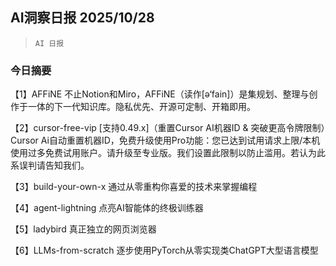 ## AI洞察日报 2025/10/28

>  `AI 日报` 

### 今日摘要

【1】AFFiNE
不止Notion和Miro，AFFiNE（读作[ə‘fain]）是集规划、整理与创作于一体的下一代知识库。隐私优先、开源可定制、开箱即用。

【2】cursor-free-vip
[支持0.49.x]（重置Cursor AI机器ID & 突破更高令牌限制）Cursor Ai自动重置机器ID，免费升级使用Pro功能：您已达到试用请求上限/本机使用过多免费试用账户。请升级至专业版。我们设置此限制以防止滥用。若认为此系误判请告知我们。

【3】build-your-own-x
通过从零重构你喜爱的技术来掌握编程

【4】agent-lightning
点亮AI智能体的终极训练器

【5】ladybird
真正独立的网页浏览器

【6】LLMs-from-scratch
逐步使用PyTorch从零实现类ChatGPT大型语言模型

